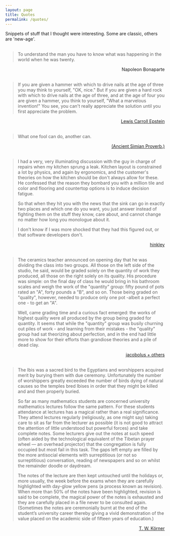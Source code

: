 ```yaml
---
layout: page
title: Quotes
permalink: /quotes/
---
```


Snippets of stuff that I thought were interesting. Some are classic, others are 'new-age'.
<br><br>

> To understand the man you have to know what 
> was happening in the world when he was twenty.  
<div style="text-align: right">Napoleon Bonaparte<br><br></div>  
  

> If you are given a hammer with which to drive nails
> at the age of three you may think to yourself, "OK,
> nice." But if you are given a hard rock with which to
> drive nails at the age of three, and at the age of four
> you are given a hammer, you think to yourself, "What
> a marvelous invention!" You see, you can't really
> appreciate the solution until you first appreciate the
>problem.
<div style="text-align: right"><a href="https://www.google.com/search?q=thinking+physics">Lewis Carroll Epstein</a><br><br></div>   
  
> What one fool can do, another can.
<div style="text-align: right"><a href="http://www.gutenberg.org/ebooks/33283">(Ancient Simian Proverb.)</a><br><br></div>  

> I had a very, very illuminating discussion with the guy in charge of repairs when my kitchen sprung a leak.
> Kitchen layout is constrained a lot by physics, and again by ergonomics, and the customer's theories on how the kitchen should be don't always allow for these. He confessed that the reason they bombard you with a million tile and color and flooring and countertop options is to induce decision fatigue.
> 
> So that when they hit you with the news that the sink can go in exactly two places and which one do you want, you just answer instead of fighting them on the stuff they know, care about, and cannot change no matter how long you monologue about it.
> 
> I don't know if I was more shocked that they had this figured out, or that software developers don't.
<div style="text-align: right"><a href="https://news.ycombinator.com/item?id=22487209">hinkley</a><br><br></div>

> The ceramics teacher announced on opening day that he was dividing the class into two groups. All those on the left side of the studio, he said, would be graded solely on the quantity of work they produced, all those on the right solely on its quality. His procedure was simple: on the final day of class he would bring in his bathroom scales and weigh the work of the "quantity" group: fifty pound of pots rated an "A", forty pounds a "B", and so on. Those being graded on "quality", however, needed to produce only one pot -albeit a perfect one - to get an "A". 
> 
> Well, came grading time and a curious fact emerged: the works of highest quality were all produced by the group being graded for quantity. It seems that while the "quantity" group was busily churning out piles of work - and learning from their mistakes - the "quality" group had sat theorizing about perfection, and in the end had little more to show for their efforts than grandiose theories and a pile of dead clay.
<div style="text-align: right"><a href="https://news.ycombinator.com/item?id=19956768">jacobolus + others</a><br><br></div>

> The Ibis was a sacred bird to the Egyptians and worshippers acquired
merit by burying them with due ceremony. Unfortunately the number of
worshippers greatly exceeded the number of birds dying of natural causes
so the temples bred Ibises in order that they might be killed and and then
properly buried.
>
>So far as many mathematics students are concerned university mathematics lectures follow the same pattern. For these students attendance at
lectures has a magical rather than a real significance. They attend lectures
regularly (religiously, as one might say) taking care to sit as far from the
lecturer as possible (it is not good to attract the attention of little understood but powerful forces) and take complete notes. Some lecturers give out the notes at such speed (often aided by the technological equivalent of the
Tibetan prayer wheel — an overhead projector) that the congregation is fully
occupied but most fail in this task. The gaps left empty are filled by the more
antisocial elements with surreptitious (or not so surreptitious) conversation, reading of newspapers and so on whilst the remainder doodle or daydream.
>
> The notes of the lecture are then kept untouched until the holidays or, more
usually, the week before the exams when they are carefully highlighted with
day-glow yellow pens (a process known as revision). When more than 50% of
the notes have been highlighted, revision is said to be complete, the magical
power of the notes is exhausted and they are carefully placed in a file never
to be consulted again. (Sometimes the notes are ceremonially burnt at the
end of the student’s university career thereby giving a vivid demonstration
of the value placed on the academic side of fifteen years of education.)
<div style="text-align: right"><a href="https://www.dpmms.cam.ac.uk/~twk/Lecture.pdf">T. W. Körner</a><br><br></div>
